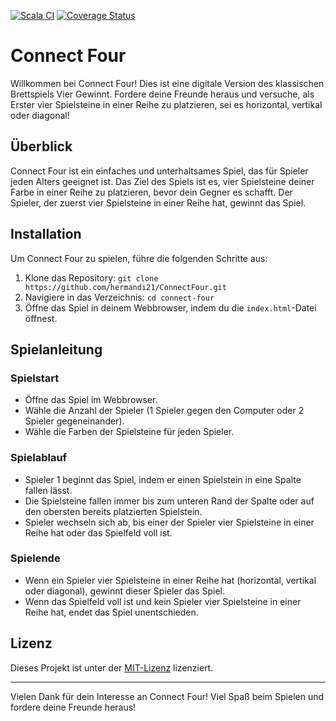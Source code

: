 [![Scala CI](https://github.com/hermandi21/ConnectFour/actions/workflows/scala.yml/badge.svg)](https://github.com/hermandi21/ConnectFour/actions/workflows/scala.yml)
[![Coverage Status](https://coveralls.io/repos/github/hermandi21/ConnectFour/badge.svg?branch=main)](https://coveralls.io/github/hermandi21/ConnectFour?branch=main)

# Connect Four

Willkommen bei Connect Four! Dies ist eine digitale Version des klassischen Brettspiels Vier Gewinnt. Fordere deine Freunde heraus und versuche, als Erster vier Spielsteine in einer Reihe zu platzieren, sei es horizontal, vertikal oder diagonal!

## Überblick

Connect Four ist ein einfaches und unterhaltsames Spiel, das für Spieler jeden Alters geeignet ist. Das Ziel des Spiels ist es, vier Spielsteine deiner Farbe in einer Reihe zu platzieren, bevor dein Gegner es schafft. Der Spieler, der zuerst vier Spielsteine in einer Reihe hat, gewinnt das Spiel.

## Installation

Um Connect Four zu spielen, führe die folgenden Schritte aus:

1. Klone das Repository: `git clone https://github.com/hermandi21/ConnectFour.git`
2. Navigiere in das Verzeichnis: `cd connect-four`
3. Öffne das Spiel in deinem Webbrowser, indem du die `index.html`-Datei öffnest.

## Spielanleitung

### Spielstart
- Öffne das Spiel im Webbrowser.
- Wähle die Anzahl der Spieler (1 Spieler gegen den Computer oder 2 Spieler gegeneinander).
- Wähle die Farben der Spielsteine für jeden Spieler.

### Spielablauf
- Spieler 1 beginnt das Spiel, indem er einen Spielstein in eine Spalte fallen lässt.
- Die Spielsteine fallen immer bis zum unteren Rand der Spalte oder auf den obersten bereits platzierten Spielstein.
- Spieler wechseln sich ab, bis einer der Spieler vier Spielsteine in einer Reihe hat oder das Spielfeld voll ist.

### Spielende
- Wenn ein Spieler vier Spielsteine in einer Reihe hat (horizontal, vertikal oder diagonal), gewinnt dieser Spieler das Spiel.
- Wenn das Spielfeld voll ist und kein Spieler vier Spielsteine in einer Reihe hat, endet das Spiel unentschieden.


## Lizenz

Dieses Projekt ist unter der [MIT-Lizenz](https://opensource.org/licenses/MIT) lizenziert.

---

Vielen Dank für dein Interesse an Connect Four! Viel Spaß beim Spielen und fordere deine Freunde heraus!
